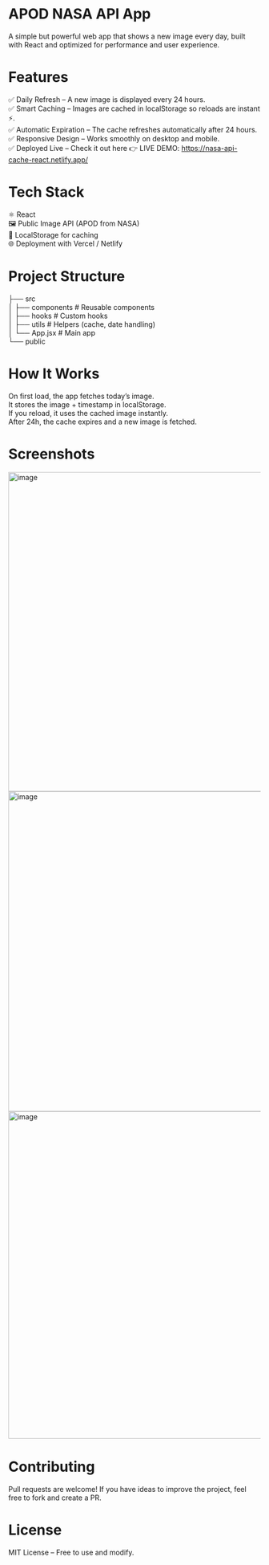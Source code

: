# APOD NASA API App

A simple but powerful web app that shows a new image every day, built with React and optimized for performance and user experience.

# Features

✅ Daily Refresh – A new image is displayed every 24 hours.  
✅ Smart Caching – Images are cached in localStorage so reloads are instant ⚡.  
✅ Automatic Expiration – The cache refreshes automatically after 24 hours.  
✅ Responsive Design – Works smoothly on desktop and mobile.  
✅ Deployed Live – Check it out here 👉 LIVE DEMO: https://nasa-api-cache-react.netlify.app/

# Tech Stack

⚛️ React  
🖼️ Public Image API (APOD from NASA)  
💾 LocalStorage for caching  
🌐 Deployment with Vercel / Netlify  

# Project Structure  
├── src  
│   ├── components   # Reusable components  
│   ├── hooks        # Custom hooks  
│   ├── utils        # Helpers (cache, date handling)  
│   └── App.jsx      # Main app  
└── public

# How It Works

On first load, the app fetches today’s image.  
It stores the image + timestamp in localStorage.  
If you reload, it uses the cached image instantly.  
After 24h, the cache expires and a new image is fetched.  

# Screenshots
<img width="1365" height="636" alt="image" src="https://github.com/user-attachments/assets/4543acf1-c366-4c4a-b92e-5d60e8133613" />
<img width="1350" height="638" alt="image" src="https://github.com/user-attachments/assets/0070f795-c43c-4aee-972d-e1521b3cf968" />
<img width="1365" height="652" alt="image" src="https://github.com/user-attachments/assets/2aea8aeb-1ac0-4d63-9e20-db12e9c2f1e0" />

# Contributing

Pull requests are welcome! If you have ideas to improve the project, feel free to fork and create a PR.

# License

MIT License – Free to use and modify.
